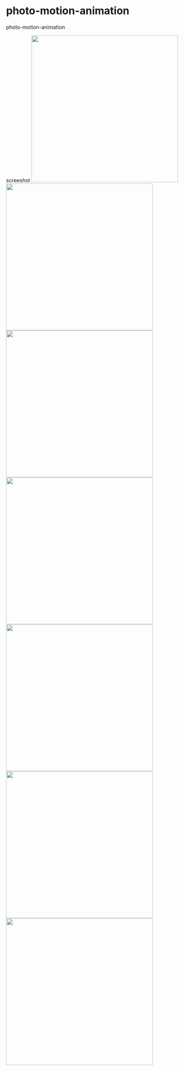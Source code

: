 # photo-motion-animation
photo-motion-animation



screeshot
<img src="https://github.com/pepelawycliffe/photo-motion-animation/blob/main/1.png" width="400">
<img src="https://github.com/pepelawycliffe/photo-motion-animation/blob/main/2.png" width="400">
<img src="https://github.com/pepelawycliffe/photo-motion-animation/blob/main/3.png" width="400">
<img src="https://github.com/pepelawycliffe/photo-motion-animation/blob/main/4.png" width="400">
<img src="https://github.com/pepelawycliffe/photo-motion-animation/blob/main/5.png" width="400">
<img src="https://github.com/pepelawycliffe/photo-motion-animation/blob/main/6.png" width="400">
<img src="https://github.com/pepelawycliffe/photo-motion-animation/blob/main/7.png" width="400">
<!-- <img src="https://github.com/pepelawycliffe/photo-motion-animation/blob/main/8.png" width="400"> -->
